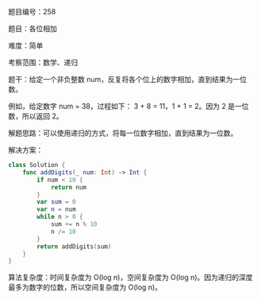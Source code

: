 题目编号：258

题目：各位相加

难度：简单

考察范围：数学、递归

题干：给定一个非负整数 num，反复将各个位上的数字相加，直到结果为一位数。

例如，给定数字 num = 38，过程如下：
3 + 8 = 11，1 + 1 = 2。因为 2 是一位数，所以返回 2。

解题思路：可以使用递归的方式，将每一位数字相加，直到结果为一位数。

解决方案：

```swift
class Solution {
    func addDigits(_ num: Int) -> Int {
        if num < 10 {
            return num
        }
        var sum = 0
        var n = num
        while n > 0 {
            sum += n % 10
            n /= 10
        }
        return addDigits(sum)
    }
}
```

算法复杂度：时间复杂度为 O(log n)，空间复杂度为 O(log n)。因为递归的深度最多为数字的位数，所以空间复杂度为 O(log n)。